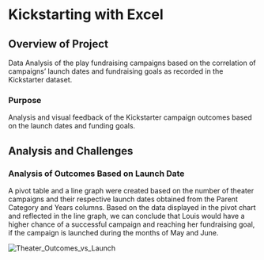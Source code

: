 # Kickstarting with Excel

## Overview of Project

Data Analysis of the play fundraising campaigns based on the correlation of campaigns’ launch dates and fundraising goals as recorded in the Kickstarter dataset.  

### Purpose

Analysis and visual feedback of the Kickstarter campaign outcomes based on the launch dates and funding goals.

## Analysis and Challenges

### Analysis of Outcomes Based on Launch Date

A pivot table and a line graph were created based on the number of theater campaigns and their respective launch dates obtained from the Parent Category and Years columns. Based on the data displayed in the pivot chart and reflected in the line graph, we can conclude that Louis would have a higher chance of a successful campaign and reaching her fundraising goal, if the campaign is launched during the months of May and June. 

![Theater_Outcomes_vs_Launch](https://user-images.githubusercontent.com/101888519/168495393-33ea574a-6a33-4a87-9330-d60f93f5d454.png)

